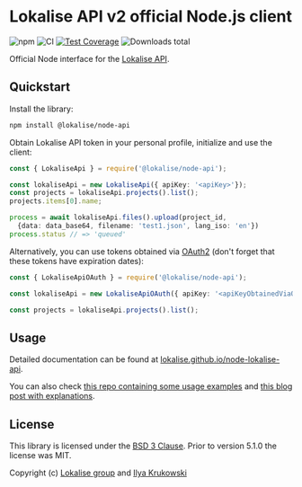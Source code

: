 # Lokalise API v2 official Node.js client

![npm](https://img.shields.io/npm/v/@lokalise/node-api)
![CI](https://github.com/lokalise/node-lokalise-api/actions/workflows/ci.yml/badge.svg)
[![Test Coverage](https://codecov.io/gh/lokalise/node-lokalise-api/graph/badge.svg)](https://codecov.io/gh/lokalise/node-lokalise-api)
![Downloads total](https://img.shields.io/npm/dt/@lokalise/node-api)

Official Node interface for the [Lokalise API](https://app.lokalise.com/api2docs/curl/#resource-getting-started).

## Quickstart

Install the library:

```bash
npm install @lokalise/node-api
```

Obtain Lokalise API token in your personal profile, initialize and use the client:

```ts
const { LokaliseApi } = require('@lokalise/node-api');

const lokaliseApi = new LokaliseApi({ apiKey: '<apiKey>'});
const projects = lokaliseApi.projects().list();
projects.items[0].name;

process = await lokaliseApi.files().upload(project_id,
  {data: data_base64, filename: 'test1.json', lang_iso: 'en'})
process.status // => 'queued'
```

Alternatively, you can use tokens obtained via [OAuth2](https://lokalise.github.io/node-lokalise-api/additional_info/oauth2_flow) (don't forget that these tokens have expiration dates):

```ts
const { LokaliseApiOAuth } = require('@lokalise/node-api');

const lokaliseApi = new LokaliseApiOAuth({ apiKey: '<apiKeyObtainedViaOauth2>' });

const projects = lokaliseApi.projects().list();
```

## Usage

Detailed documentation can be found at [lokalise.github.io/node-lokalise-api](https://lokalise.github.io/node-lokalise-api/).

You can also check [this repo containing some usage examples](https://github.com/bodrovis-learning/Lokalise-APIv2-Samples) and [this blog post with explanations](https://lokalise.com/blog/lokalise-apiv2-in-practice).

## License

This library is licensed under the [BSD 3 Clause](https://github.com/lokalise/node-lokalise-api/blob/master/LICENSE). Prior to version 5.1.0 the license was MIT.

Copyright (c) [Lokalise group](http://lokalise.com) and [Ilya Krukowski](http://bodrovis.tech)
